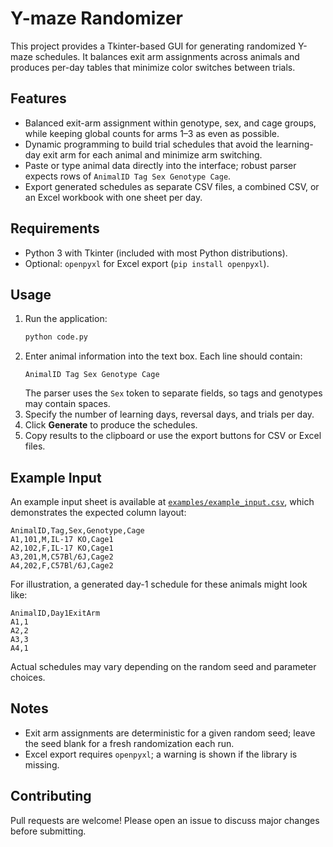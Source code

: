 # Y-maze Randomizer

This project provides a Tkinter-based GUI for generating randomized Y-maze schedules. It balances exit arm assignments across animals and produces per-day tables that minimize color switches between trials.

## Features
- Balanced exit-arm assignment within genotype, sex, and cage groups, while keeping global counts for arms 1–3 as even as possible.
- Dynamic programming to build trial schedules that avoid the learning-day exit arm for each animal and minimize arm switching.
- Paste or type animal data directly into the interface; robust parser expects rows of `AnimalID Tag Sex Genotype Cage`.
- Export generated schedules as separate CSV files, a combined CSV, or an Excel workbook with one sheet per day.

## Requirements
- Python 3 with Tkinter (included with most Python distributions).
- Optional: `openpyxl` for Excel export (`pip install openpyxl`).

## Usage
1. Run the application:
   ```bash
   python code.py
   ```
2. Enter animal information into the text box. Each line should contain:
   ```
   AnimalID Tag Sex Genotype Cage
   ```
   The parser uses the `Sex` token to separate fields, so tags and genotypes may contain spaces.
3. Specify the number of learning days, reversal days, and trials per day.
4. Click **Generate** to produce the schedules.
5. Copy results to the clipboard or use the export buttons for CSV or Excel files.

## Example Input

An example input sheet is available at [`examples/example_input.csv`](examples/example_input.csv),
which demonstrates the expected column layout:

```
AnimalID,Tag,Sex,Genotype,Cage
A1,101,M,IL-17 KO,Cage1
A2,102,F,IL-17 KO,Cage1
A3,201,M,C57Bl/6J,Cage2
A4,202,F,C57Bl/6J,Cage2
```

For illustration, a generated day-1 schedule for these animals might look like:

```
AnimalID,Day1ExitArm
A1,1
A2,2
A3,3
A4,1
```

Actual schedules may vary depending on the random seed and parameter choices.

## Notes
- Exit arm assignments are deterministic for a given random seed; leave the seed blank for a fresh randomization each run.
- Excel export requires `openpyxl`; a warning is shown if the library is missing.

## Contributing
Pull requests are welcome! Please open an issue to discuss major changes before submitting.
